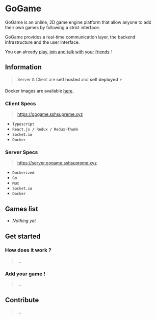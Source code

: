 # GoGame

GoGame is an online, 2D game engine platform that allow anyone to add their own games by following a strict interface.

GoGame provides a real-time communication layer, the backend infrastructure and the user interface.

You can already [play, join and talk with your friends](https://gogame.sshsupreme.xyz) ! 

## Information

> Server & Client are **self hosted** and **self deployed** :zap:

Docker images are available [here](https://github.com/MaximeAubanel/GoGame/packages). 

### Client Specs

> https://gogame.sshsupreme.xyz

- `Typescript`
- `React.js / Redux / Redux-Thunk`
- `Socket.io`
- `Docker`

### Server Specs

> https://server.gogame.sshsupreme.xyz

- `Dockerized`
- `Go`
- `Mux`
- `Socket.io`
- `Docker`

## Games list

- *Nothing yet*

## Get started

### How does it work ?

> ...

### Add your game !

> ...

## Contribute

> ...

